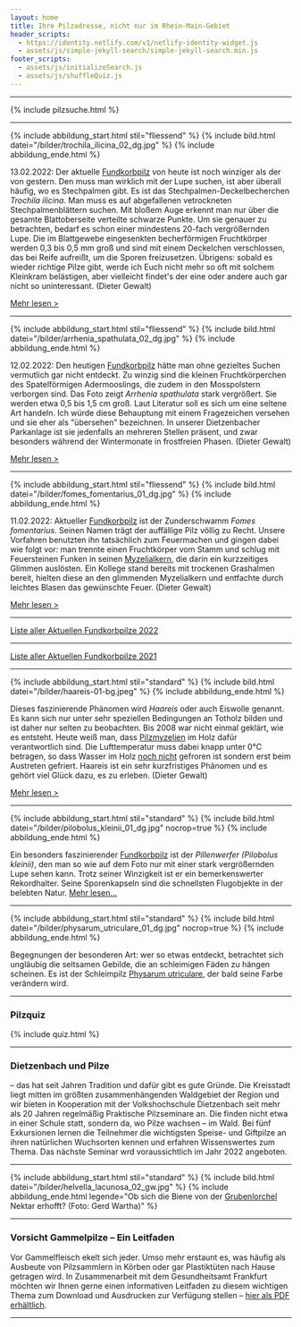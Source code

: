 ```yaml
---
layout: home
title: Ihre Pilzadresse, nicht nur im Rhein-Main-Gebiet
header_scripts:
  - https://identity.netlify.com/v1/netlify-identity-widget.js
  - assets/js/simple-jekyll-search/simple-jekyll-search.min.js
footer_scripts:
  - assets/js/initializeSearch.js
  - assets/js/shuffleQuiz.js
---
```

- - -

{% include pilzsuche.html %}

- - -

{% include abbildung_start.html stil="fliessend" %}
{% include bild.html datei="/bilder/trochila_ilicina_02_dg.jpg" %}
{% include abbildung_ende.html %}

13.02.2022: Der aktuelle [Fundkorbpilz](AA "Glossar") von heute ist noch winziger als der von gestern. Den muss man wirklich mit der Lupe suchen, ist aber überall häufig, wo es Stechpalmen gibt. Es ist das Stechpalmen-Deckelbecherchen *Trochila ilicina*. Man muss es auf abgefallenen vetrockneten Stechpalmenblättern suchen. Mit bloßem Auge erkennt man nur über die gesamte Blattoberseite verteilte schwarze Punkte. Um sie genauer zu betrachten, bedarf es schon einer mindestens 20-fach vergrößernden Lupe. Die im Blattgewebe eingesenkten becherförmigen Fruchtkörper werden 0,3 bis 0,5 mm groß und sind mit einem Deckelchen verschlossen, das bei Reife aufreißt, um die Sporen freizusetzen. Übrigens: sobald es wieder richtige Pilze gibt, werde ich Euch nicht mehr so oft mit solchem Kleinkram belästigen, aber vielleicht findet's der eine oder andere auch gar nicht so uninteressant. (Dieter Gewalt)

[Mehr lesen >](/pilze/trochila-ilicina-stechpalmen-deckelbecherchen)

<div style="clear:  both"></div>

- - -

{% include abbildung_start.html stil="fliessend" %}
{% include bild.html datei="/bilder/arrhenia_spathulata_02_dg.jpg" %}
{% include abbildung_ende.html %}

12.02.2022: Den heutigen [Fundkorbpilz](AA "Glossar") hätte man ohne gezieltes Suchen vermutlich gar nicht entdeckt. Zu winzig sind die kleinen Fruchtkörperchen des Spatelförmigen Adermooslings, die zudem in den Mosspolstern verborgen sind. Das Foto zeigt *Arrhenia spathulata* stark vergrößert. Sie werden etwa 0,5 bis 1,5 cm groß. Laut Literatur soll es sich um eine seltene Art handeln. Ich würde diese Behauptung mit einem Fragezeichen versehen und sie eher als "übersehen" bezeichnen. In unserer Dietzenbacher Parkanlage ist sie jedenfalls an mehreren Stellen präsent, und zwar besonders während der Wintermonate in frostfreien Phasen. (Dieter Gewalt)

[Mehr lesen >](/pilze/arrhenia-spathulata-spatelförmiger-adermoosling)

<div style="clear:  both"></div>

- - -

{% include abbildung_start.html stil="fliessend" %}
{% include bild.html datei="/bilder/fomes_fomentarius_01_dg.jpg" %}
{% include abbildung_ende.html %}

11.02.2022:  Aktueller [Fundkorbpilz](AA "Glossar") ist der Zunderschwamm *Fomes fomentarius*. Seinen Namen trägt der auffällige Pilz völlig zu Recht. Unsere Vorfahren benutzten ihn tatsächlich zum Feuermachen und gingen dabei wie folgt vor: man trennte einen Fruchtkörper vom Stamm und schlug mit Feuersteinen Funken in seinen [Myzelialkern](Myzel "Glossar"), die darin ein kurzzeitiges Glimmen auslösten. Ein Kollege stand bereits mit trockenen Grashalmen bereit, hielten diese an den glimmenden Myzelialkern und entfachte durch leichtes Blasen das gewünschte Feuer. (Dieter Gewalt)

[Mehr lesen >](/pilze/fomes-fomentarius-zunderschwamm)

<div style="clear:  both"></div>

- - -

[Liste aller Aktuellen Fundkorbpilze 2022](/artikel/liste-aller-aktuellen-fundkorbpilze-2022.html)

- - -

[Liste aller Aktuellen Fundkorbpilze 2021](/artikel/liste-aller-aktuellen-fundkorbpilze-2021.html)

- - -

{% include abbildung_start.html stil="standard" %}
{% include bild.html datei="/bilder/haareis-01-bg.jpeg" %}
{% include abbildung_ende.html %}

Dieses faszinierende Phänomen wird *Haareis* oder auch Eiswolle genannt. Es kann sich nur unter sehr speziellen Bedingungen an Totholz bilden und ist daher nur selten zu beobachten. Bis 2008 war nicht einmal geklärt, wie es entsteht. Heute weiß man, dass [Pilzmyzelien](Myzel "Glossar") im Holz dafür verantwortlich sind. Die Lufttemperatur muss dabei knapp unter 0°C betragen, so dass Wasser im Holz <ins>noch nicht</ins> gefroren ist sondern erst beim Austreten gefriert. Haareis ist ein sehr kurzfristiges Phänomen und es gehört viel Glück dazu, es zu erleben. (Dieter Gewalt)

[Mehr lesen >](/artikel/haareis)

- - -

{% include abbildung_start.html stil="standard" %}
{% include bild.html datei="/bilder/pilobolus_kleinii_01_dg.jpg" nocrop=true %}
{% include abbildung_ende.html %}

Ein besonders faszinierender [Fundkorbpilz](AA "Glossar-") ist der *Pillenwerfer (Pilobolus kleinii)*, den man so wie auf dem Foto nur mit einer stark vergrößernden Lupe sehen kann. Trotz seiner Winzigkeit ist er ein bemerkenswerter Rekordhalter. Seine Sporenkapseln sind die schnellsten Flugobjekte in der belebten Natur. [Mehr lesen...](/pilze/pilobolus-kleinii-pillenwerfer)

- - -

{% include abbildung_start.html stil="standard" %}
{% include bild.html datei="/bilder/physarum_utriculare_01_dg.jpg" nocrop=true %}
{% include abbildung_ende.html %}

Begegnungen der besonderen Art: wer so etwas entdeckt, betrachtet sich ungläubig die seltsamen Gebilde, die an schleimigen Fäden zu hängen scheinen. Es ist der Schleimpilz [Physarum utriculare](/pilze/physarum-utriculare-fadenfruchtschleimpilz), der bald seine Farbe verändern wird.

- - -

### Pilzquiz

{% include quiz.html %}

- - -

### Dietzenbach und Pilze

– das hat seit Jahren Tradition und dafür gibt es gute Gründe. Die Kreisstadt liegt mitten im größten zusammenhängenden Waldgebiet der Region und wir bieten in Kooperation mit der Volkshochschule Dietzenbach seit mehr als 20 Jahren regelmäßig Praktische Pilzseminare an. Die finden nicht etwa in einer Schule statt, sondern da, wo Pilze wachsen – im Wald. Bei fünf Exkursionen lernen die Teilnehmer die wichtigsten Speise- und Giftpilze an ihren natürlichen Wuchsorten kennen und erfahren Wissenswertes zum Thema. Das nächste Seminar wrd voraussichtlich im Jahr 2022 angeboten.  

- - -

{% include abbildung_start.html stil="standard" %}
{% include bild.html datei="/bilder/helvella_lacunosa_02_gw.jpg" %}
{% include abbildung_ende.html legende="Ob sich die Biene von der <a href='/pilze/helvella-lacunosa-grubenlorchel'>Grubenlorchel</a> Nektar erhofft?  (Foto: Gerd Wartha)" %}

- - -

### Vorsicht Gammelpilze – Ein Leitfaden

Vor Gammelfleisch ekelt sich jeder. Umso mehr erstaunt es, was häufig als Ausbeute von Pilzsammlern in Körben oder gar Plastiktüten nach Hause getragen wird. In Zusammenarbeit mit dem Gesundheitsamt Frankfurt möchten wir Ihnen gerne einen informativen Leitfaden zu diesem wichtigen Thema zum Download und Ausdrucken zur Verfügung stellen – [hier als PDF erhältlich](/assets/docs/Fundkorb.de-Gammelpilze.pdf).

- - -
